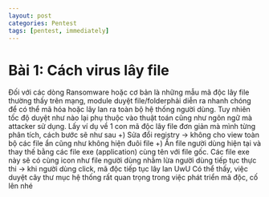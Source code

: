 ```yaml
---
layout: post
categories: Pentest
tags: [pentest, immediately]
---
```

# Bài 1: Cách virus lây file
Đối với các dòng Ransomware hoặc cơ bản là những mẫu mã độc lây file thường thấy trên mạng, module duyệt file/folderphải diễn ra nhanh chóng để có thể mã hóa hoặc lây lan ra toàn bộ hệ thống người dùng. Tuy nhiên tốc độ duyệt như nào lại phụ thuộc vào thuật toán cũng như ngôn ngữ mà attacker sử dụng. Lấy ví dụ về 1 con mã độc lây file đơn giản mà mình từng phân tích, cách bước sẽ như sau
+) Sửa đổi registry -> không cho view toàn bộ các file ẩn cũng như không hiện đuôi file
+) Ẩn file người dùng hiện tại và thay thế bằng các file exe (application) cùng tên với file gốc. Các file exe này sẽ có cùng icon như file người dùng nhằm lừa người dùng tiếp tục thực thi
-> khi người dùng click, mã độc tiếp tục lây lan UwU
Có thể thấy, việc duyệt cây thư mục hệ thống rất quan trọng trong việc phát triển mã độc, cố lên nhé 